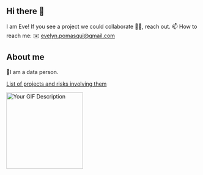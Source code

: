 ## Hi there 🌟
I am Eve! If you see a project we could collaborate 👯‍♀️, reach out. 
📫 How to reach me: 
✉️ evelyn.pomasqui@gmail.com

## About me 
🔬I am a data person. 

[List of projects and risks involving them](https://docs.google.com/spreadsheets/d/14kHAXZJNWorzid48NFDr6Ulr2KEXzGkcNBpyflRLklA/edit?usp=sharing) 



<img src="https://i.giphy.com/media/v1.Y2lkPTc5MGI3NjExN3FsaGlsNHVjOW96azhndWt0MmZvMmNlb3MzYmtmYzE5cDczbHMzNCZlcD12MV9pbnRlcm5hbF9naWZfYnlfaWQmY3Q9Zw/ule4vhcY1xEKQ/giphy.gif" width="200" alt="Your GIF Description">

<!--
**Evepp/evepp** is a ✨ _special_ ✨ repository because its `README.md` (this file) appears on your GitHub profile.

Here are some ideas to get you started:

- 🔭 I’m currently working on ...
- 🌱 I’m currently learning ...
- 👯 I’m looking to collaborate on ...
- 🤔 I’m looking for help with ...
- 💬 Ask me about ...
- 📫 How to reach me: ...
- 😄 Pronouns: ...
- ⚡ Fun fact: ...
-->
